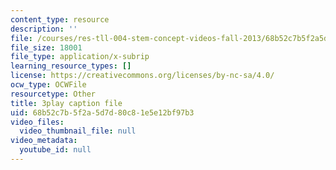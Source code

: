 ```yaml
---
content_type: resource
description: ''
file: /courses/res-tll-004-stem-concept-videos-fall-2013/68b52c7b5f2a5d7d80c81e5e12bf97b3_DjMaDN3EtWc.vtt
file_size: 18001
file_type: application/x-subrip
learning_resource_types: []
license: https://creativecommons.org/licenses/by-nc-sa/4.0/
ocw_type: OCWFile
resourcetype: Other
title: 3play caption file
uid: 68b52c7b-5f2a-5d7d-80c8-1e5e12bf97b3
video_files:
  video_thumbnail_file: null
video_metadata:
  youtube_id: null
---
```

